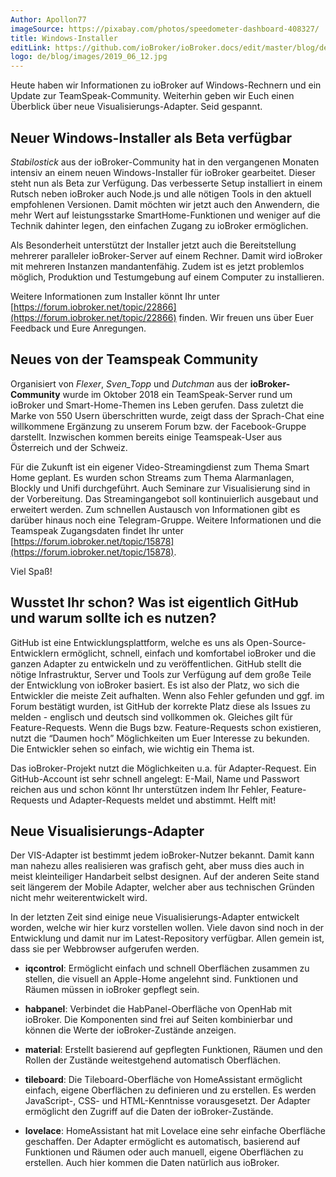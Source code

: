 ```yaml
---
Author: Apollon77
imageSource: https://pixabay.com/photos/speedometer-dashboard-408327/
title: Windows-Installer
editLink: https://github.com/ioBroker/ioBroker.docs/edit/master/blog/de/2019_06_12.md
logo: de/blog/images/2019_06_12.jpg
---
```

Heute haben wir Informationen zu ioBroker auf Windows-Rechnern und ein Update zur TeamSpeak-Community. 
Weiterhin geben wir Euch einen Überblick über neue Visualisierungs-Adapter. Seid gespannt.
<!-- ID: 875671 -->

## Neuer Windows-Installer als Beta verfügbar
<!-- ID: 149922 -->
*Stabilostick* aus der ioBroker-Community hat in den vergangenen Monaten intensiv an einem neuen 
Windows-Installer für ioBroker gearbeitet. Dieser steht nun als Beta zur Verfügung. 
Das verbesserte Setup installiert in einem Rutsch neben ioBroker auch Node.js und alle 
nötigen Tools in den aktuell empfohlenen Versionen. Damit möchten wir jetzt auch den Anwendern, 
die mehr Wert auf leistungsstarke SmartHome-Funktionen und weniger auf die Technik dahinter legen, 
den einfachen Zugang zu ioBroker ermöglichen.
<!-- ID: 152265 -->

Als Besonderheit unterstützt der Installer jetzt auch die Bereitstellung mehrerer paralleler 
ioBroker-Server auf einem Rechner. Damit wird ioBroker mit mehreren Instanzen mandantenfähig. 
Zudem ist es jetzt problemlos möglich, Produktion und Testumgebung auf einem Computer zu installieren.
<!-- ID: 868530 -->

Weitere Informationen zum Installer könnt Ihr unter [https://forum.iobroker.net/topic/22866](https://forum.iobroker.net/topic/22866) finden. 
Wir freuen uns über Euer Feedback und Eure Anregungen.
<!-- ID: 20845 -->

## Neues von der Teamspeak Community
<!-- ID: 923995 -->
Organisiert von *Flexer*, *Sven_Topp* und *Dutchman* aus der **ioBroker-Community** wurde im Oktober 2018 
ein TeamSpeak-Server rund um ioBroker und Smart-Home-Themen ins Leben gerufen. Dass zuletzt die 
Marke von 550 Usern überschritten wurde, zeigt dass der Sprach-Chat eine willkommene Ergänzung 
zu unserem Forum bzw. der Facebook-Gruppe darstellt. Inzwischen kommen bereits einige 
Teamspeak-User aus Österreich und der Schweiz.
<!-- ID: 238424 -->

Für die Zukunft ist ein eigener Video-Streamingdienst zum Thema Smart Home geplant. 
Es wurden schon Streams zum Thema Alarmanlagen, Blockly und Unifi durchgeführt. 
Auch Seminare zur Visualisierung sind in der Vorbereitung. Das Streamingangebot 
soll kontinuierlich ausgebaut und erweitert werden. Zum schnellen Austausch von 
Informationen gibt es darüber hinaus noch eine Telegram-Gruppe. Weitere Informationen 
und die Teamspeak Zugangsdaten findet Ihr unter [https://forum.iobroker.net/topic/15878](https://forum.iobroker.net/topic/15878).
<!-- ID: 873343 -->

Viel Spaß!
<!-- ID: 787080 -->

## Wusstet Ihr schon? Was ist eigentlich GitHub und warum sollte ich es nutzen?
<!-- ID: 517449 -->
GitHub ist eine Entwicklungsplattform, welche es uns als Open-Source-Entwicklern ermöglicht, 
schnell, einfach und komfortabel ioBroker und die ganzen Adapter zu entwickeln und zu veröffentlichen. 
GitHub stellt die nötige Infrastruktur, Server und Tools zur Verfügung auf dem große Teile der 
Entwicklung von ioBroker basiert. Es ist also der Platz, wo sich die Entwickler die meiste Zeit aufhalten. 
Wenn also Fehler gefunden und ggf. im Forum bestätigt wurden, ist GitHub der korrekte Platz diese 
als Issues zu melden - englisch und deutsch sind vollkommen ok. Gleiches gilt für Feature-Requests. 
Wenn die Bugs bzw. Feature-Requests schon existieren, nutzt die “Daumen hoch” Möglichkeiten um 
Euer Interesse zu bekunden. Die Entwickler sehen so einfach, wie wichtig ein Thema ist.
<!-- ID: 408195 -->

Das ioBroker-Projekt nutzt die Möglichkeiten u.a. für Adapter-Request.
Ein GitHub-Account ist sehr schnell angelegt: E-Mail, Name und Passwort reichen aus 
und schon könnt Ihr unterstützen indem Ihr Fehler, Feature-Requests und Adapter-Requests 
meldet und abstimmt. Helft mit!
<!-- ID: 278277 -->

## Neue Visualisierungs-Adapter
<!-- ID: 893033 -->
Der VIS-Adapter ist bestimmt jedem ioBroker-Nutzer bekannt. Damit kann man nahezu 
alles realisieren was grafisch geht, aber muss dies auch in meist kleinteiliger 
Handarbeit selbst designen. Auf der anderen Seite stand seit längerem der Mobile Adapter, 
welcher aber aus technischen Gründen nicht mehr weiterentwickelt wird.
<!-- ID: 679226 -->

In der letzten Zeit sind einige neue Visualisierungs-Adapter entwickelt worden, 
welche wir hier kurz vorstellen wollen. Viele davon sind noch in der Entwicklung 
und damit nur im Latest-Repository verfügbar. Allen gemein ist, 
dass sie per Webbrowser aufgerufen werden.
<!-- ID: 823790 -->

- **iqcontrol**: Ermöglicht einfach und schnell Oberflächen zusammen zu stellen, die visuell an Apple-Home angelehnt sind. Funktionen und Räumen müssen in ioBroker gepflegt sein.
<!-- ID: 246137 -->
- **habpanel**: Verbindet die HabPanel-Oberfläche von OpenHab mit ioBroker. Die Komponenten sind frei auf Seiten kombinierbar und können die Werte der ioBroker-Zustände anzeigen.
<!-- ID: 166168 -->
- **material**: Erstellt basierend auf gepflegten Funktionen, Räumen und den Rollen der Zustände weitestgehend automatisch Oberflächen.
<!-- ID: 186600 -->
- **tileboard**: Die Tileboard-Oberfläche von HomeAssistant ermöglicht einfach, eigene Oberflächen zu definieren und zu erstellen. Es werden JavaScript-, CSS- und HTML-Kenntnisse vorausgesetzt. Der Adapter ermöglicht den Zugriff auf die Daten der ioBroker-Zustände.
<!-- ID: 184547 -->
- **lovelace**: HomeAssistant hat mit Lovelace eine sehr einfache Oberfläche geschaffen. Der Adapter ermöglicht es automatisch, basierend auf Funktionen und Räumen oder auch manuell, eigene Oberflächen zu erstellen. Auch hier kommen die Daten natürlich aus ioBroker.
<!-- ID: 550547 -->